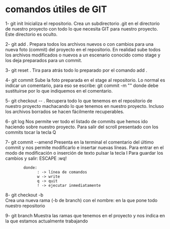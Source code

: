# comandos útiles de GIT

1- git init 
    Inicializa el repositorio.
    Crea un subdirectorio .git en el directorio de nuestro proyecto con todo lo que necesita GIT para nuestro proyecto. 
    Este directorio es oculto.

2- git add .
    Prepara todos los archivos nuevos o con cambios para una nueva foto (commit) del proyecto en el repositorio.
    En realidad sube todos los archivos modificados o nuevos a un escenario conocido como stage y los deja preparados para un commit.

3- git reset .
    Tira para atrás todo lo preparado por el comando add . 

4- git commit
    Sube la foto preparada en el stage al repositorio.
    Lo normal es indicar un comentario, para eso se escribe:  git commit -m "<comentario>"
        donde <comentario> debe sustituirse por lo que indiquemos en el comentario.
    
5- git checkout -- .
    Recupera todo lo que tenemos en el repositorio de nuestro proyecto machacando lo que tenemos en nuestro proyecto.
    Incluso los archivos borrados se hacen fácilmente recuperables.

6- git log
    Nos permite ver todo el listado de commits que hemos ido haciendo sobre nuestro proyecto.
    Para salir del scroll presentado con los commits tocar la tecla Q

7- git commit --amend
    Presenta en la terminal el comentario del último commit y nos permite modificarlo e insertar nuevas líneas.
    Para entrar en el modo de modificación o inserción de texto pulsar la tecla I
    Para guardar los cambios y salir:
        ESCAPE
        :wq!

            donde: 
                  : -> línea de comandos
                  w -> write
                  q -> quit
                  ! -> ejecutar inmediatamente

8- git checkout -b <rama>            
    Crea una nueva rama (-b de branch) con el nombre: <rama> en la que pone todo nuestro repositorio

9- git branch
    Muestra las ramas que tenemos en el proyecto y nos indica en la que estamos actualmente trabajando


    

